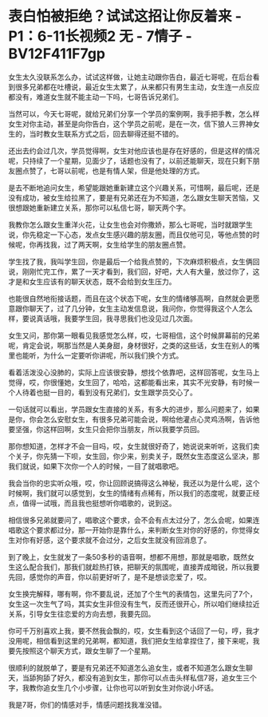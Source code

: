 # 表白怕被拒绝？试试这招让你反着来 - P1：6-11长视频2 无 - 7情子 - BV12F411F7gp

女生太久没联系怎么办，试试这样做，让她主动跟你告白，最近七哥呢，在后台看到很多兄弟都在吐槽说，最近女生太累了，从来都只有男生主动，女生连一点反应都没有，难道女生就不能主动一下吗，七哥告诉兄弟们。

当然可以，今天七哥呢，就给兄弟们分享一个学员的案例啊，我手把手教，怎么样女生对你主动，甚至是向你告白，这个学员之前呢，是在一次，信下狼人三界神女生的，当时教女生联系方式之后，回去聊得还挺不错的。

还出去约会过几次，学员觉得啊，女生对他应该也是存在好感的，但是这样的情况呢，只持续了一个星期，见面少了，话题也没有了，以前还能聊天，现在只剩下朋友圈点赞了，七哥以前呢，也是有情人架，但是他处理的方式。

是去不断地追问女生，希望能跟她重新建立这个兴趣关系，可惜啊，最后呢，还是没有成功，被女生给拉黑了，要是有兄弟还在为不知道，怎么跟女生聊天苦恼，又很想跟她重新建立关系，那你可以私信七哥，聊天两个字。

我教你怎么跟女生重洋火花，让女生也会对你撒娇，那么七哥呢，当时就跟学生说，你先稳定一下心态，发点女生感兴趣的朋友圈，而且仅他可见，等他点赞的时候呢，你再找我，过了两天啊，女生给学生的朋友圈点赞。

学生找了我，我叫学生回，你是最后一个给我点赞的，下次麻烦积极点，女生俩回说，刚刚忙完工作，累了一天才看到，我们回，好吧，大人有大量，放过你了，这才是和女生应该有的聊天状态，既不会给到女生压力。

也能很自然地衔接话题，而且在这个状态下呢，女生的情绪够高啊，自然就会更愿意跟你聊天了，过了几分钟，女生主动发信息说，我问你，你觉得我这个人怎么样，要说真话哦，我要学生回，我寻思我们也没见过几次面。

女生又问，那你第一眼看见我感觉怎么样，哎，七哥相信，这个时候屏幕前的兄弟呢，肯定会说，啊那当然是人美身甜，身材很好，之类的这些话，女生在别人的嘴里也能听，为什么一定要听你讲呢，所以我们换个方式。

看着活泼没心没肺的，实际上应该很安静，想找个依靠吧，这样回答呢，女生马上觉得，哎，你很懂她，女生回了，哈哈，这都能看出来，其实不光安静，有时候一个人待着也挺一目的，看到没有兄弟们，女生跟学员交心了。

一句话就可以看出，学员跟女生直接的关系，有多大的进步，那么问题来了，如果是你，你会怎么安慰女生，有很多兄弟可能会说，啊给他灌点心灵鸡汤啊，告诉他要坚强，你这样回啊，女生只会把你当朋友，所以我要学员回。

那你想知道，怎样才不会一目吗，哎，女生就很好奇了，她说说来听听，这我们卖个关子，你先猜一下呗，女生回，你少来，别卖关子，既然女生态度这么坚决，那我们就说，如果下次你一个人的时候，一目了就唱歌吧。

我会当你的忠实听众哦，哎，你让回顾说搞得这么神秘，我还以为是什么呢，这个时候啊，我们就可以感觉到，女生的情绪有点稀有，所以我们的态度呢，就要正经点，值得一试哦，而且我也挺想听你唱歌的，说到这。

相信很多兄弟就要问了，唱歌这个要求，会不会有点太过分了，怎么会呢，如果连唱歌这个要求都过分，那一开始你是靠什么，来判断女生对你的好感的，你觉得女生对你有好感，这个要求就不会过分，之后女生就没有回消息了。

到了晚上，女生就发了一条50多秒的语音啊，想都不用想，那就是唱歌，既然女生这么配合我们，那我们就趁热打铁，把聊天的氛围呢，直接弄成暗锐，所以我要先回，感觉你的声音，你以前更好听了，是不是想谈恋爱了，哎。

女生换完解释，哪有啊，你不要乱说，还加了个生气的表情包，这里先问了7个，女生这一次生气了吗，其实女生非但没有生气，反而还很开心，所以咱们继续拉近关系，引导女生往恋爱的方向去想，我要先回。

你可千万别喜欢上我，要不然我会飘的，哎，女生看到这个话回了一句，哼，我才没用呢，相信看到这里的兄弟啊，都知道，我们把女生给拿捏住了，接下来呢，我要先按照这个聊天方式，跟女生聊了一个星期。

很顺利的就脱单了，要是有兄弟还不知道怎么追女生，或者不知道怎么跟女生聊天，当舔狗舔了好久，都没有追到女生，那你可以点击头样私信7哥，追女生三个字，我教你追女生几个小步骤，让你也可以听到女生对你说小坏话。

我是7哥，你们的情感对手，情感问题找我准没错。